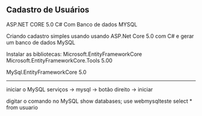 ## Cadastro de Usuários
ASP.NET CORE 5.0 C# Com Banco de dados MYSQL

Criando cadastro simples usando usando ASP.Net Core 5.0 com C# e gerar um banco de dados MySQL

Instalar as bibliotecas:
Microsoft.EntityFrameworkCore
Microsoft.EntityFrameworkCore.Tools
5.00

MySql.EntityFrameworkCore
5.0


-------------------------------------------
iniciar o MySQL
serviços -> mysql -> botão direito -> iniciar

digitar o comando no MySQL 
	show databases;
	use webmysqlteste
	select * from usuario
